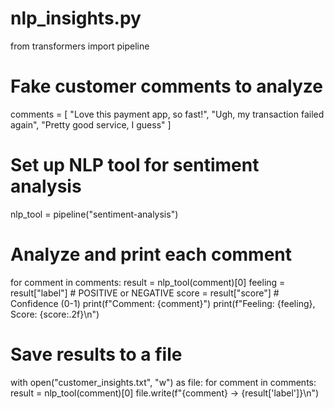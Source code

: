 # nlp_insights.py
from transformers import pipeline

# Fake customer comments to analyze
comments = [
    "Love this payment app, so fast!",
    "Ugh, my transaction failed again",
    "Pretty good service, I guess"
]

# Set up NLP tool for sentiment analysis
nlp_tool = pipeline("sentiment-analysis")

# Analyze and print each comment
for comment in comments:
    result = nlp_tool(comment)[0]
    feeling = result["label"]  # POSITIVE or NEGATIVE
    score = result["score"]    # Confidence (0-1)
    print(f"Comment: {comment}")
    print(f"Feeling: {feeling}, Score: {score:.2f}\n")

# Save results to a file
with open("customer_insights.txt", "w") as file:
    for comment in comments:
        result = nlp_tool(comment)[0]
        file.write(f"{comment} -> {result['label']}\n")
